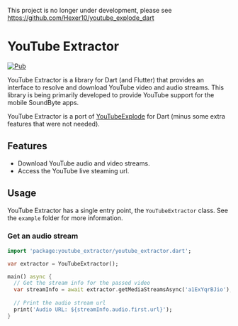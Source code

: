 This project is no longer under development, please see https://github.com/Hexer10/youtube_explode_dart


# YouTube Extractor

[![Pub](https://img.shields.io/pub/v/youtube_extractor.svg)](https://pub.dartlang.org/packages/youtube_extractor)


YouTube Extractor is a library for Dart (and Flutter) that provides an interface to resolve and download YouTube video and audio streams. This library is being primarily developed to provide YouTube support for the mobile SoundByte apps. 

YouTube Extractor is a port of [YouTubeExplode](https://github.com/Tyrrrz/YoutubeExplode) for Dart (minus some extra features that were not needed).

## Features

- Download YouTube audio and video streams.
- Access the YouTube live steaming url.

## Usage

YouTube Extractor has a single entry point, the `YouTubeExtractor` class. See the `example` folder for more information.

### Get an audio stream

```dart
import 'package:youtube_extractor/youtube_extractor.dart';

var extractor = YouTubeExtractor();

main() async {
  // Get the stream info for the passed video
  var streamInfo = await extractor.getMediaStreamsAsync('a1ExYqrBJio');
  
  // Print the audio stream url
  print('Audio URL: ${streamInfo.audio.first.url}');
}
```
